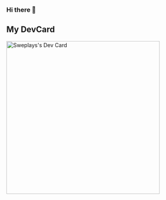 ### Hi there 👋

## My DevCard
<a href="https://app.daily.dev/ASwedishDeveloper"><img src="https://github.com/sweplays/sweplays/blob/main/devcard.svg" width="400" alt="Sweplays's Dev Card"/></a>

<!--
**sweplays/sweplays** is a ✨ _special_ ✨ repository because its `README.md` (this file) appears on your GitHub profile.

Here are some ideas to get you started:

- 🔭 I’m currently working on ...
- 🌱 I’m currently learning ...
- 👯 I’m looking to collaborate on ...
- 🤔 I’m looking for help with ...
- 💬 Ask me about ...
- 📫 How to reach me: ...
- 😄 Pronouns: ...
- ⚡ Fun fact: ...
-->
